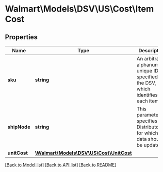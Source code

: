 # Walmart\Models\DSV\US\Cost\ItemCost

## Properties

Name | Type | Description | Notes
------------ | ------------- | ------------- | -------------
**sku** | **string** | An arbitrary alphanumeric unique ID, specified by the DSV, which identifies each item. | [optional]
**shipNode** | **string** | This parameter specifies the Distributor ID for which the data should be updated | [optional]
**unitCost** | [**\Walmart\Models\DSV\US\Cost\UnitCost**](UnitCost.md) |  | [optional]


[[Back to Model list]](./) [[Back to API list]](../../../../../README.md#supported-apis) [[Back to README]](../../../../../README.md)
